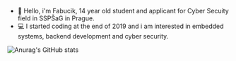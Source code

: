 - 👋 Hello, i'm Fabucik, 14 year old student and applicant for Cyber Secuity field in SSPŠaG in Prague.
- 💻 I started coding at the end of 2019 and i am interested in embedded systems, backend development and cyber security.

![Anurag's GitHub stats](https://github-readme-stats.vercel.app/api?username=Fabucik&theme=onedark&show_icons=true)
